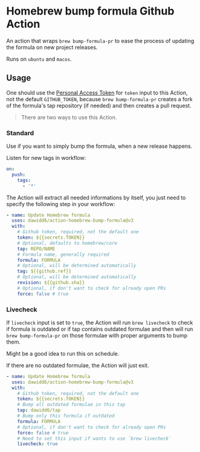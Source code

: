 # Homebrew bump formula Github Action

An action that wraps `brew bump-formula-pr` to ease the process of updating the formula on new project releases.

Runs on `ubuntu` and `macos`.

## Usage

One should use the [Personal Access Token](https://github.com/settings/tokens/new?scopes=public_repo) for `token` input to this Action, not the default `GITHUB_TOKEN`, because `brew bump-formula-pr` creates a fork of the formula's tap repository (if needed) and then creates a pull request.

> There are two ways to use this Action.

### Standard

Use if you want to simply bump the formula, when a new release happens.

Listen for new tags in workflow:

```yaml
on:
  push:
    tags:
      - '*'
```

The Action will extract all needed informations by itself, you just need to specify the following step in your workflow:

```yaml
- name: Update Homebrew formula
  uses: dawidd6/action-homebrew-bump-formula@v3
  with:
    # Github token, required, not the default one
    token: ${{secrets.TOKEN}}
    # Optional, defaults to homebrew/core
    tap: REPO/NAME
    # Formula name, generally required
    formula: FORMULA
    # Optional, will be determined automatically
    tag: ${{github.ref}}
    # Optional, will be determined automatically
    revision: ${{github.sha}}
    # Optional, if don't want to check for already open PRs
    force: false # true
```

### Livecheck

If `livecheck` input is set to `true`, the Action will run `brew livecheck` to check if formula is outdated or if tap contains outdated formulae and then will run `brew bump-formula-pr` on those formulae with proper arguments to bump them.

Might be a good idea to run this on schedule.

If there are no outdated formulae, the Action will just exit.

```yaml
- name: Update Homebrew formula
  uses: dawidd6/action-homebrew-bump-formula@v3
  with:
    # Github token, required, not the default one
    token: ${{secrets.TOKEN}}
    # Bump all outdated formulae in this tap
    tap: dawidd6/tap
    # Bump only this formula if outdated
    formula: FORMULA
    # Optional, if don't want to check for already open PRs
    force: false # true
    # Need to set this input if wants to use `brew livecheck`
    livecheck: true
```